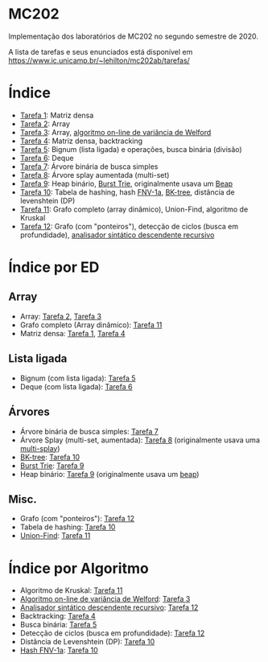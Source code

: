 # MC202

Implementação dos laboratórios de MC202 no segundo semestre de 2020.

A lista de tarefas e seus enunciados está disponível em
https://www.ic.unicamp.br/~lehilton/mc202ab/tarefas/

# Índice

- [Tarefa 1](./tarefa01/README.md): Matriz densa
- [Tarefa 2](./tarefa02/README.md): Array
- [Tarefa 3](./tarefa03/README.md): Array, [algoritmo on-line de variância de Welford][welford]
- [Tarefa 4](./tarefa04/README.md): Matriz densa, backtracking
- [Tarefa 5](./tarefa05/README.md): Bignum (lista ligada) e operações, busca binária (divisão)
- [Tarefa 6](./tarefa06/README.md): Deque
- [Tarefa 7](./tarefa07/README.md): Árvore binária de busca simples
- [Tarefa 8](./tarefa08/README.md): Árvore splay aumentada (multi-set)
- [Tarefa 9](./tarefa09/README.md): Heap binário, [Burst Trie][burst-trie], originalmente usava um [Beap][beap]
- [Tarefa 10](./tarefa10/README.md): Tabela de hashing, hash [FNV-1a][fnv-1a], [BK-tree][bk-tree], distância de levenshtein (DP)
- [Tarefa 11](./tarefa11/README.md): Grafo completo (array dinâmico), Union-Find, algoritmo de Kruskal
- [Tarefa 12](./tarefa12/README.md): Grafo (com "ponteiros"), detecção de ciclos (busca em profundidade), [analisador sintático descendente recursivo][recursive-descent]

# Índice por ED

## Array
- Array: [Tarefa 2](./tarefa02/README.md), [Tarefa 3](./tarefa03/README.md)
- Grafo completo (Array dinâmico): [Tarefa 11](./tarefa11/README.md)
- Matriz densa: [Tarefa 1](./tarefa01/README.md), [Tarefa 4](./tarefa04/README.md)

## Lista ligada
- Bignum (com lista ligada): [Tarefa 5](./tarefa05/README.md)
- Deque (com lista ligada): [Tarefa 6](./tarefa06/README.md)

## Árvores
- Árvore binária de busca simples: [Tarefa 7](./tarefa07/README.md)
- Árvore Splay (multi-set, aumentada): [Tarefa 8](./tarefa08/README.md) (originalmente usava uma [multi-splay][msplay])
- [BK-tree]: [Tarefa 10](./tarefa10/README.md)
- [Burst Trie][burst-trie]: [Tarefa 9](./tarefa09/README.md)
- Heap binário: [Tarefa 9](./tarefa09/README.md) (originalmente usava um [beap][beap])

[msplay]: https://github.com/GuiBrandt/multi-splay
[burst-trie]: http://www.lindstaedt.com.br/estruturas/bursttries.pdf
[beap]: https://en.wikipedia.org/wiki/Beap
[bk-tree]: https://en.wikipedia.org/wiki/BK-tree

## Misc.
- Grafo (com "ponteiros"): [Tarefa 12](./tarefa12/README.md)
- Tabela de hashing: [Tarefa 10](./tarefa10/README.md)
- [Union-Find][union-find]: [Tarefa 11](./tarefa11/README.md)

[union-find]: https://en.wikipedia.org/wiki/Disjoint-set_data_structure

# Índice por Algoritmo

- Algoritmo de Kruskal: [Tarefa 11](./tarefa11/README.md)
- [Algoritmo on-line de variância de Welford][welford]: [Tarefa 3](./tarefa03/README.md)
- [Analisador sintático descendente recursivo][recursive-descent]: [Tarefa 12](./tarefa12/README.md)
- Backtracking: [Tarefa 4](./tarefa04/README.md)
- Busca binária: [Tarefa 5](./tarefa05/README.md)
- Detecção de ciclos (busca em profundidade): [Tarefa 12](./tarefa12/README.md)
- Distância de Levenshtein (DP): [Tarefa 10](./tarefa10/README.md)
- [Hash FNV-1a][fnv-1a]: [Tarefa 10](./tarefa10/README.md)

[welford]: https://en.wikipedia.org/wiki/Algorithms_for_calculating_variance#Welford's_online_algorithm
[fnv-1a]: http://isthe.com/chongo/tech/comp/fnv/#FNV-1a
[recursive-descent]: https://en.wikipedia.org/wiki/Recursive_descent_parser

